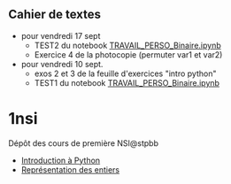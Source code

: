## Cahier de textes
* pour vendredi 17 sept
  *  TEST2 du notebook [TRAVAIL_PERSO_Binaire.ipynb](https://github.com/thfruchart/1nsi/blob/main/19/TRAVAIL_PERSO_Binaire.ipynb) 
  *  Exercice 4 de la photocopie (permuter var1 et var2)
* pour vendredi 10 sept.
  * exos 2 et 3 de la feuille d'exercices "intro python"
  * TEST1 du notebook [TRAVAIL_PERSO_Binaire.ipynb](https://github.com/thfruchart/1nsi/blob/main/19/TRAVAIL_PERSO_Binaire.ipynb)

# 1nsi
Dépôt des cours de première NSI@stpbb

* [Introduction à Python](https://github.com/thfruchart/1nsi/tree/main/01)
* [Représentation des entiers](https://github.com/thfruchart/1nsi/tree/main/19)
